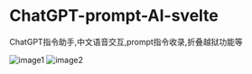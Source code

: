 # ChatGPT-prompt-AI-svelte
ChatGPT指令助手,中文语音交互,prompt指令收录,折叠越狱功能等

![image1](https://docsauth.telidy.cn/1.png)
![image2](https://docsauth.telidy.cn/2.png)
